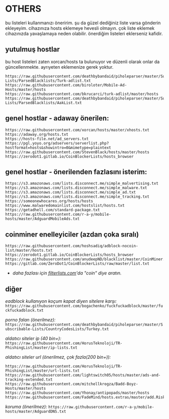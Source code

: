 # OTHERS

bu listeleri kullanmanızı öneririm. şu da güzel dediğiniz liste varsa gönderin ekleyeyim. cihazınıza hosts eklemeye hevesli olmayın. çok liste eklemek cihazınızda yavaşlamaya neden olabilir. önerdiğim listeleri eklerseniz kafidir.

## yutulmuş hostlar 

bu host listeleri zaten xorcan/hosts ta bulunuyor ve düzenli olarak onlar da güncellenmekte. ayrıyeten eklemenize gerek yoktur.

```
https://raw.githubusercontent.com/deathbybandaid/piholeparser/master/Subscribable-Lists/ParsedBlacklists/Turk-adlist.txt
https://raw.githubusercontent.com/biroloter/Mobile-Ad-Hosts/master/hosts
https://raw.githubusercontent.com/bkrucarci/turk-adlist/master/hosts
https://raw.githubusercontent.com/deathbybandaid/piholeparser/master/Subscribable-Lists/ParsedBlacklists/AakList.txt
```

## genel hostlar - adaway önerilen:

```
https://raw.githubusercontent.com/xorcan/hosts/master/xhosts.txt
https://adaway.org/hosts.txt
https://hosts-file.net/ad_servers.txt
https://pgl.yoyo.org/adservers/serverlist.php?hostformat=hosts&showintro=0&mimetype=plaintext
https://raw.githubusercontent.com/StevenBlack/hosts/master/hosts
https://zerodot1.gitlab.io/CoinBlockerLists/hosts_browser
```

## genel hostlar - önerilenden fazlasını isterim:

```
https://s3.amazonaws.com/lists.disconnect.me/simple_malvertising.txt
https://s3.amazonaws.com/lists.disconnect.me/simple_malware.txt
https://s3.amazonaws.com/lists.disconnect.me/simple_ad.txt
https://s3.amazonaws.com/lists.disconnect.me/simple_tracking.txt
https://someonewhocares.org/hosts/hosts
https://www.malwaredomainlist.com/hostslist/hosts.txt
https://getadhell.com/standard-package.txt
https://raw.githubusercontent.com/r-a-y/mobile-hosts/master/AdguardMobileAds.txt
```

## coinminer enelleyiciler (azdan çoka sıralı)

```
https://raw.githubusercontent.com/hoshsadiq/adblock-nocoin-list/master/hosts.txt
https://zerodot1.gitlab.io/CoinBlockerLists/hosts_browser
https://raw.githubusercontent.com/anudeepND/blacklist/master/CoinMiner.txt
https://gitlab.com/ZeroDot1/CoinBlockerLists/raw/master/list.txt
```

* *daha fazlası için [filterlists.com](https://filterlists.com/)'da "coin" diye aratın.*

## diğer

*eadblock kullanıyon koçum kapat diyen sitelere karşı:*
```https://raw.githubusercontent.com/bogachenko/fuckfuckadblock/master/fuckfuckadblock.txt```

*porno falan (önerilmez):* 
```https://raw.githubusercontent.com/deathbybandaid/piholeparser/master/Subscribable-Lists/CountryCodesLists/Turkey.txt```

*aldatıcı siteler ip (40 bin+):* 
```https://raw.githubusercontent.com/HorusTeknoloji/TR-PhishingList/master/ip-lists.txt```

*aldatıcı siteler url (önerilmez, çok fazla(200 bin+)):*
```
https://raw.githubusercontent.com/HorusTeknoloji/TR-PhishingList/master/url-lists.txt
https://raw.githubusercontent.com/lightswitch05/hosts/master/ads-and-tracking-extended.txt
https://raw.githubusercontent.com/mitchellkrogza/Badd-Boyz-Hosts/master/hosts
https://raw.githubusercontent.com/Yhonay/antipopads/master/hosts
https://raw.githubusercontent.com/FadeMind/hosts.extras/master/add.Risk/
```

*koruma (önerilmez):* ```https://raw.githubusercontent.com/r-a-y/mobile-hosts/master/AdguardDNS.txt```
